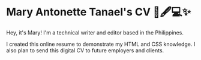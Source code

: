 # Mary Antonette Tanael's CV  📄🖋️💻✨
Hey, it's Mary! I'm a technical writer and editor based in the Philippines.

I created this online resume to demonstrate my HTML and CSS knowledge. I also plan to send this digital CV to future employers and clients.
